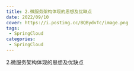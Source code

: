 ```yaml
---
title: 2.微服务架构体现的思想及优缺点
date: 2022/09/10
cover: https://i.postimg.cc/BQBydvTc/image.png
tags:
 - SpringCloud
categories:
 - SpringCloud
---
```


2.微服务架构体现的思想及优缺点

